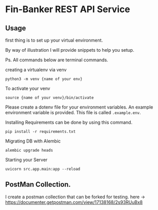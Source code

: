 # Fin-Banker  REST API Service



## Usage

first thing is to set up your virtual environment. 

By way of illustration I will provide snippets to help you setup.

Ps. All commands below are terminal commands.



creating a virtualenv via venv
```
python3 -m venv {name of your env}
```

To activate your venv

```
source {name of your venv}/bin/activate
```



Please create a dotenv file for your environment variables. An example environment variable is provided. This file is called ```.example.env```.

Installing Requirements can be done by using this command.


```
pip install -r requirements.txt

```

Migrating DB with Alembic

```
alembic upgrade heads
```

Starting your Server

```
uvicorn src.app.main:app --reload

```

## PostMan Collection.

I create a postman collection that can be forked for testing. here -> https://documenter.getpostman.com/view/17138168/2s93RUuBx8
